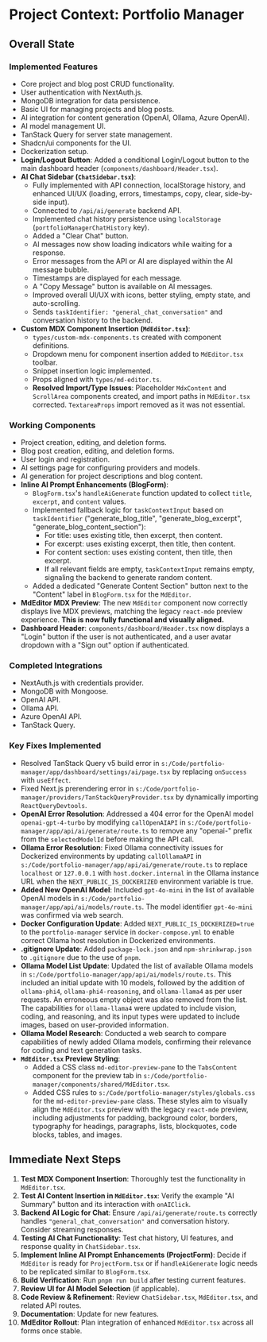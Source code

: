 # Project Context: Portfolio Manager

## Overall State

### Implemented Features

- Core project and blog post CRUD functionality.
- User authentication with NextAuth.js.
- MongoDB integration for data persistence.
- Basic UI for managing projects and blog posts.
- AI integration for content generation (OpenAI, Ollama, Azure OpenAI).
- AI model management UI.
- TanStack Query for server state management.
- Shadcn/ui components for the UI.
- Dockerization setup.
- **Login/Logout Button**: Added a conditional Login/Logout button to the main dashboard header (`components/dashboard/Header.tsx`).
- **AI Chat Sidebar (`ChatSidebar.tsx`)**:
  - Fully implemented with API connection, localStorage history, and enhanced UI/UX (loading, errors, timestamps, copy, clear, side-by-side input).
  - Connected to `/api/ai/generate` backend API.
  - Implemented chat history persistence using `localStorage` (`portfolioManagerChatHistory` key).
  - Added a "Clear Chat" button.
  - AI messages now show loading indicators while waiting for a response.
  - Error messages from the API or AI are displayed within the AI message bubble.
  - Timestamps are displayed for each message.
  - A "Copy Message" button is available on AI messages.
  - Improved overall UI/UX with icons, better styling, empty state, and auto-scrolling.
  - Sends `taskIdentifier: "general_chat_conversation"` and conversation history to the backend.
- **Custom MDX Component Insertion (`MdEditor.tsx`)**:
  - `types/custom-mdx-components.ts` created with component definitions.
  - Dropdown menu for component insertion added to `MdEditor.tsx` toolbar.
  - Snippet insertion logic implemented.
  - Props aligned with `types/md-editor.ts`.
  - **Resolved Import/Type Issues**: Placeholder `MdxContent` and `ScrollArea` components created, and import paths in `MdEditor.tsx` corrected. `TextareaProps` import removed as it was not essential.

### Working Components

- Project creation, editing, and deletion forms.
- Blog post creation, editing, and deletion forms.
- User login and registration.
- AI settings page for configuring providers and models.
- AI generation for project descriptions and blog content.
- **Inline AI Prompt Enhancements (BlogForm)**:
  - `BlogForm.tsx`'s `handleAiGenerate` function updated to collect `title`, `excerpt`, and `content` values.
  - Implemented fallback logic for `taskContextInput` based on `taskIdentifier` ("generate_blog_title", "generate_blog_excerpt", "generate_blog_content_section"):
    - For title: uses existing title, then excerpt, then content.
    - For excerpt: uses existing excerpt, then title, then content.
    - For content section: uses existing content, then title, then excerpt.
    - If all relevant fields are empty, `taskContextInput` remains empty, signaling the backend to generate random content.
  - Added a dedicated "Generate Content Section" button next to the "Content" label in `BlogForm.tsx` for the `MdEditor`.
- **MdEditor MDX Preview**: The new `MdEditor` component now correctly displays live MDX previews, matching the legacy `react-mde` preview experience. **This is now fully functional and visually aligned.**
- **Dashboard Header**: `components/dashboard/Header.tsx` now displays a "Login" button if the user is not authenticated, and a user avatar dropdown with a "Sign out" option if authenticated.

### Completed Integrations

- NextAuth.js with credentials provider.
- MongoDB with Mongoose.
- OpenAI API.
- Ollama API.
- Azure OpenAI API.
- TanStack Query.

### Key Fixes Implemented

- Resolved TanStack Query v5 build error in `s:/Code/portfolio-manager/app/dashboard/settings/ai/page.tsx` by replacing `onSuccess` with `useEffect`.
- Fixed Next.js prerendering error in `s:/Code/portfolio-manager/providers/TanStackQueryProvider.tsx` by dynamically importing `ReactQueryDevtools`.
- **OpenAI Error Resolution**: Addressed a 404 error for the OpenAI model `openai-gpt-4-turbo` by modifying `callOpenAIAPI` in `s:/Code/portfolio-manager/app/api/ai/generate/route.ts` to remove any "openai-" prefix from the `selectedModelId` before making the API call.
- **Ollama Error Resolution**: Fixed Ollama connectivity issues for Dockerized environments by updating `callOllamaAPI` in `s:/Code/portfolio-manager/app/api/ai/generate/route.ts` to replace `localhost` or `127.0.0.1` with `host.docker.internal` in the Ollama instance URL when the `NEXT_PUBLIC_IS_DOCKERIZED` environment variable is true.
- **Added New OpenAI Model**: Included `gpt-4o-mini` in the list of available OpenAI models in `s:/Code/portfolio-manager/app/api/ai/models/route.ts`. The model identifier `gpt-4o-mini` was confirmed via web search.
- **Docker Configuration Update**: Added `NEXT_PUBLIC_IS_DOCKERIZED=true` to the `portfolio-manager` service in `docker-compose.yml` to enable correct Ollama host resolution in Dockerized environments.
- **.gitignore Update**: Added `package-lock.json` and `npm-shrinkwrap.json` to `.gitignore` due to the use of `pnpm`.
- **Ollama Model List Update**: Updated the list of available Ollama models in `s:/Code/portfolio-manager/app/api/ai/models/route.ts`. This included an initial update with 10 models, followed by the addition of `ollama-phi4`, `ollama-phi4-reasoning`, and `ollama-llama4` as per user requests. An erroneous empty object was also removed from the list. The capabilities for `ollama-llama4` were updated to include vision, coding, and reasoning, and its input types were updated to include images, based on user-provided information.
- **Ollama Model Research**: Conducted a web search to compare capabilities of newly added Ollama models, confirming their relevance for coding and text generation tasks.
- **`MdEditor.tsx` Preview Styling**:
  - Added a CSS class `md-editor-preview-pane` to the `TabsContent` component for the preview tab in `s:/Code/portfolio-manager/components/shared/MdEditor.tsx`.
  - Added CSS rules to `s:/Code/portfolio-manager/styles/globals.css` for the `md-editor-preview-pane` class. These styles aim to visually align the `MdEditor.tsx` preview with the legacy `react-mde` preview, including adjustments for padding, background color, borders, typography for headings, paragraphs, lists, blockquotes, code blocks, tables, and images.

## Immediate Next Steps

1.  **Test MDX Component Insertion**: Thoroughly test the functionality in `MdEditor.tsx`.
2.  **Test AI Content Insertion in `MdEditor.tsx`**: Verify the example "AI Summary" button and its interaction with `onAIClick`.
3.  **Backend AI Logic for Chat**: Ensure `/api/ai/generate/route.ts` correctly handles `"general_chat_conversation"` and conversation history. Consider streaming responses.
4.  **Testing AI Chat Functionality**: Test chat history, UI features, and response quality in `ChatSidebar.tsx`.
5.  **Implement Inline AI Prompt Enhancements (ProjectForm)**: Decide if `MdEditor` is ready for `ProjectForm.tsx` or if `handleAiGenerate` logic needs to be replicated similar to `BlogForm.tsx`.
6.  **Build Verification**: Run `pnpm run build` after testing current features.
7.  **Review UI for AI Model Selection** (if applicable).
8.  **Code Review & Refinement**: Review `ChatSidebar.tsx`, `MdEditor.tsx`, and related API routes.
9.  **Documentation**: Update for new features.
10. **MdEditor Rollout**: Plan integration of enhanced `MdEditor.tsx` across all forms once stable.
